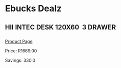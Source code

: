 
# Ebucks Dealz
## HII INTEC DESK 120X60  3 DRAWER
[Product Page](https://www.ebucks.com/web/shop/productSelected.do?prodId=1148413952&catId=1130195724)

Price: R1669.00

Savings: 330.0


	